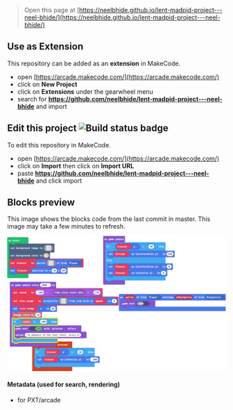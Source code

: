 


> Open this page at [https://neelbhide.github.io/lent-madpid-project---neel-bhide/](https://neelbhide.github.io/lent-madpid-project---neel-bhide/)

## Use as Extension

This repository can be added as an **extension** in MakeCode.

* open [https://arcade.makecode.com/](https://arcade.makecode.com/)
* click on **New Project**
* click on **Extensions** under the gearwheel menu
* search for **https://github.com/neelbhide/lent-madpid-project---neel-bhide** and import

## Edit this project ![Build status badge](https://github.com/neelbhide/lent-madpid-project---neel-bhide/workflows/MakeCode/badge.svg)

To edit this repository in MakeCode.

* open [https://arcade.makecode.com/](https://arcade.makecode.com/)
* click on **Import** then click on **Import URL**
* paste **https://github.com/neelbhide/lent-madpid-project---neel-bhide** and click import

## Blocks preview

This image shows the blocks code from the last commit in master.
This image may take a few minutes to refresh.

![A rendered view of the blocks](https://github.com/neelbhide/lent-madpid-project---neel-bhide/raw/master/.github/makecode/blocks.png)

#### Metadata (used for search, rendering)

* for PXT/arcade
<script src="https://makecode.com/gh-pages-embed.js"></script><script>makeCodeRender("{{ site.makecode.home_url }}", "{{ site.github.owner_name }}/{{ site.github.repository_name }}");</script>

